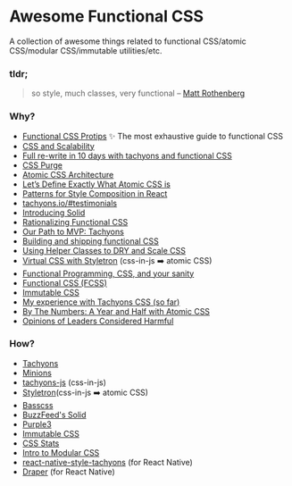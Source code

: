 # Awesome Functional CSS

A collection of awesome things related to functional CSS/atomic CSS/modular CSS/immutable utilities/etc. 

### tldr;
> so style, much classes, very functional
– [Matt Rothenberg](https://medium.freecodecamp.com/vue-js-introduction-for-people-who-know-just-enough-jquery-to-get-by-eab5aa193d77)

### Why?
- [Functional CSS Protips](https://github.com/chibicode/react-functional-css-protips) ✨ The most exhaustive guide to functional CSS
- [CSS and Scalability](http://mrmrs.io/writing/2016/03/24/scalable-css/)
- [Full re-write in 10 days with tachyons and functional CSS](https://hackernoon.com/full-re-write-with-tachyons-and-functional-css-a-case-study-part-1-635ccb5fb00b)
- [CSS Purge](http://csspurge.com/#component-league)
- [Atomic CSS Architecture](https://acss.io/frequently-asked-questions.html#how-is-atomic-css-different-than-using-inline-styles-)
- [Let’s Define Exactly What Atomic CSS is](https://css-tricks.com/lets-define-exactly-atomic-css)
- [Patterns for Style Composition in React](http://jxnblk.com/writing/posts/patterns-for-style-composition-in-react/)
- [tachyons.io/#testimonials](http://tachyons.io/#testimonials)
- [Introducing Solid](https://medium.com/buzzfeed-design/introducing-solid-1c16b1bf4868#.7tghq36fv)
- [Rationalizing Functional CSS](https://marcelosomers.com/writing/rationalizing-functional-css)
- [Our Path to MVP: Tachyons](https://medium.com/@trvsdnn/our-path-to-mvp-tachyons-51b84a8703eb)
- [Building and shipping functional CSS](https://medium.com/@cole_peters/building-and-shipping-functional-css-4f29b947bcb9#.7r1u7t5rh)
- [Using Helper Classes to DRY and Scale CSS](https://www.sitepoint.com/using-helper-classes-dry-scale-css)
- [Virtual CSS with Styletron](https://ryantsao.com/blog/virtual-css-with-styletron) (css-in-js ➡️ atomic CSS)
- [Functional Programming, CSS, and your sanity](http://www.jon.gold/2015/07/functional-css/)
- [Functional CSS (FCSS)](http://eng.wealthfront.com/2013/08/20/functional-css-fcss)
- [Immutable CSS](https://csswizardry.com/2015/03/immutable-css/)
- [My experience with Tachyons CSS (so far)](https://medium.com/@Markjobrien/my-experience-with-tachyons-css-so-far-8f63b41eb14b)
- [By The Numbers: A Year and Half with Atomic CSS](https://medium.com/@johnpolacek/by-the-numbers-a-year-and-half-with-atomic-css-39d75b1263b4)
- [Opinions of Leaders Considered Harmful](http://cssmojo.com/opinions_of_leaders_considered_harmful)

### How?
- [Tachyons](http://tachyons.io)
- [Minions](https://github.com/chantastic/minions.css)
- [tachyons-js](https://github.com/jongold/tachyons-js) (css-in-js)
- [Styletron](https://github.com/rtsao/styletron)(css-in-js ➡️ atomic CSS)
- [Basscss](http://www.basscss.com)
- [BuzzFeed's Solid](http://solid.buzzfeed.com)
- [Purple3](http://purple3.herokuapp.com/)
- [Immutable CSS](http://immutablecss.com)
- [CSS Stats](http://cssstats.com)
- [Intro to Modular CSS](https://github.com/rangle/intro-to-modular-css)
- [react-native-style-tachyons](https://github.com/tachyons-css/react-native-style-tachyons) (for React Native)
- [Draper](https://github.com/winkerVSbecks/draper) (for React Native)
